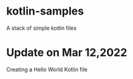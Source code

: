 # kotlin-samples
A stack of simple kotlin files 

# Update on Mar 12,2022 
Creating a Hello World Kotlin file
